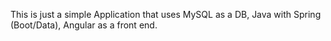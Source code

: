 This is just a simple Application that uses MySQL as a DB, Java with Spring (Boot/Data), Angular as a front end.

